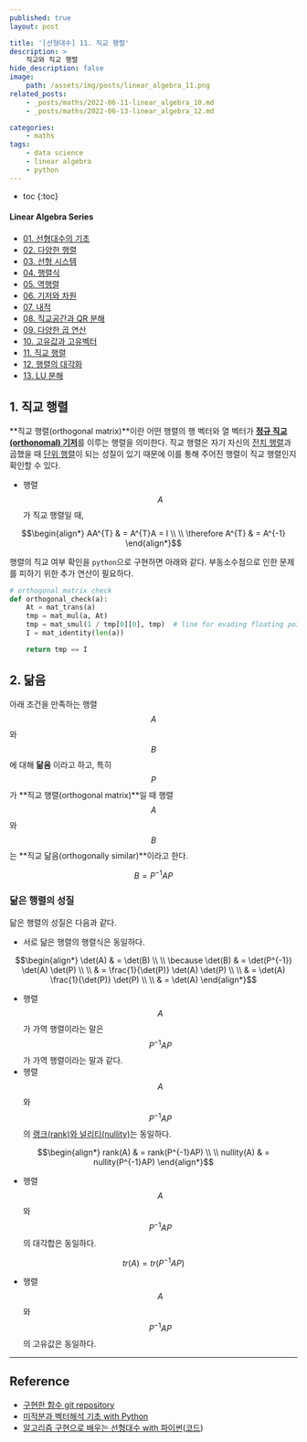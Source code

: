 ```yaml
---
published: true
layout: post

title: '[선형대수] 11. 직교 행렬'
description: >
    직교와 직교 행렬
hide_description: false
image:
    path: /assets/img/posts/linear_algebra_11.png
related_posts:
    - _posts/maths/2022-06-11-linear_algebra_10.md
    - _posts/maths/2022-06-13-linear_algebra_12.md

categories:
    - maths
tags:
    - data science
    - linear algebra
    - python
---
```

* toc
{:toc}

<h4>Linear Algebra Series</h4>
<div class="taxonomy__index">
    <ul class="description">
        <li><a href="/maths/2022-05-01-linear_algebra_01/">01. 선형대수의 기초</a></li>
        <li><a href="/maths/2022-05-19-linear_algebra_02/">02. 다양한 행렬</a></li>
        <li><a href="/maths/2022-05-22-linear_algebra_03/">03. 선형 시스템</a></li>
        <li><a href="/maths/2022-05-23-linear_algebra_04/">04. 행렬식</a></li>
        <li><a href="/maths/2022-05-28-linear_algebra_05/">05. 역행렬</a></li>
        <li><a href="/maths/2022-05-29-linear_algebra_06/">06. 기저와 차원</a></li>
        <li><a href="/maths/2022-06-05-linear_algebra_07/">07. 내적</a></li>
        <li><a href="/maths/2022-06-06-linear_algebra_08/">08. 직교공간과 QR 분해</a></li>
        <li><a href="/maths/2022-06-09-linear_algebra_09/">09. 다양한 곱 연산</a></li>
        <li><a href="/maths/2022-06-11-linear_algebra_10/">10. 고유값과 고유벡터</a></li>
        <li><a href="/maths/2022-06-12-linear_algebra_11/">11. 직교 행렬</a></li>
        <li><a href="/maths/2022-06-13-linear_algebra_12/">12. 행렬의 대각화</a></li>
        <li><a href="/maths/2022-06-19-linear_algebra_13/">13. LU 분해</a></li>
    </ul>
</div>

## 1. 직교 행렬

**직교 행렬(orthogonal matrix)**이란 어떤 행렬의 행 벡터와 열 벡터가 [**정규 직교(orthonomal) 기저**](/maths/2022-06-06-linear_algebra_08/#1-직교-공간)를 이루는 행렬을 의미한다. 직교 행렬은 자기 자신의 [전치 행렬](/maths/2022-05-19-linear_algebra_02/#1-전치-행렬)과 곱했을 때 [단위 행렬](/maths/2022-05-19-linear_algebra_02/#4-단위-행렬)이 되는 성질이 있기 때문에 이를 통해 주어진 행렬이 직교 행렬인지 확인할 수 있다.  

- 행렬 $$A$$가 직교 행렬일 때,

$$\begin{align*}
AA^{T} & = A^{T}A = I \\
\\
\therefore A^{T} & = A^{-1}
\end{align*}$$

행렬의 직교 여부 확인을 `python`으로 구현하면 아래와 같다. 부동소수점으로 인한 문제를 피하기 위한 추가 연산이 필요하다.  

```python
# orthogonal matrix check
def orthogonal_check(a):
    At = mat_trans(a)
    tmp = mat_mul(a, At)
    tmp = mat_smul(1 / tmp[0][0], tmp)  # line for evading floating point error
    I = mat_identity(len(a))

    return tmp == I
```

## 2. 닮음

아래 조건을 만족하는 행렬 $$A$$와 $$B$$에 대해 **닮음** 이라고 하고, 특히 $$P$$가 **직교 행렬(orthogonal matrix)**일 때 행렬 $$A$$와 $$B$$는 **직교 닮음(orthogonally similar)**이라고 한다.  

$$B = P^{-1}AP$$

### 닮은 행렬의 성질

닮은 행렬의 성질은 다음과 같다.  

- 서로 닮은 행렬의 행렬식은 동일하다.

$$\begin{align*}
\det(A) & = \det(B) \\
\\
\because \det(B) & = \det(P^{-1}) \det(A) \det(P) \\
\\
& = \frac{1}{\det(P)} \det(A) \det(P) \\
\\
& =  \det(A) \frac{1}{\det(P)} \det(P) \\
\\
& =  \det(A)
\end{align*}$$

- 행렬 $$A$$가 가역 행렬이라는 말은 $$P^{-1}AP$$가 가역 행렬이라는 말과 같다.
- 행렬 $$A$$와 $$P^{-1}AP$$의 [랭크(rank)와 널리티(nullity)](/maths/2022-05-29-linear_algebra_06/#7-랭크와-널리티)는 동일하다.

$$\begin{align*}
rank(A) & = rank(P^{-1}AP) \\
\\
nullity(A) & = nullity(P^{-1}AP)
\end{align*}$$

- 행렬 $$A$$와 $$P^{-1}AP$$의 대각합은 동일하다.

$$tr(A) = tr(P^{-1}AP)$$

- 행렬 $$A$$와 $$P^{-1}AP$$의 고유값은 동일하다.

---
## Reference
- [구현한 함수 git repository](https://github.com/djccnt15/maths)
- [미적분과 벡터해석 기초 with Python](http://www.kyobobook.co.kr/product/detailViewKor.laf?mallGb=KOR&ejkGb=KOR&barcode=9791160735314)
- [알고리즘 구현으로 배우는 선형대수 with 파이썬](http://www.kyobobook.co.kr/product/detailViewKor.laf?mallGb=KOR&ejkGb=KOR&barcode=9791165921125)([코드](https://github.com/bjpublic/linearalgebra))
